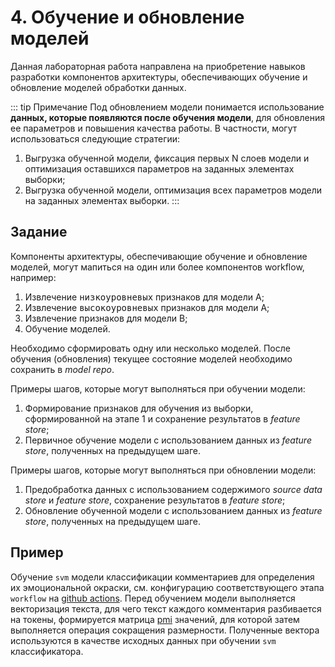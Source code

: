 # 4. Обучение и обновление моделей

Данная лабораторная работа направлена на приобретение навыков разработки компонентов архитектуры, обеспечивающих обучение и обновление моделей обработки данных.

::: tip Примечание
Под обновлением модели понимается использование **данных, которые появляются после обучения модели**, для обновления ее параметров и повышения качества работы. В частности, могут использоваться следующие стратегии:
1. Выгрузка обученной модели, фиксация первых N слоев модели и оптимизация оставшихся параметров на заданных элементах выборки;
1. Выгрузка обученной модели, оптимизация всех параметров модели на заданных элементах выборки.
:::

## Задание

Компоненты архитектуры, обеспечивающие обучение и обновление моделей, могут мапиться на один или более компонентов workflow, например:

1. Извлечение <tt label="Например, определение части речи каждого слова исходного текста" underlined>низкоуровневых</tt> признаков для модели А;
1. Извлечение <tt label="Например, построение синтаксической структуры предложения" underlined>высокоуровневых</tt> признаков для модели A;
1. Извлечение признаков для модели B;
1. Обучение моделей.

Необходимо сформировать одну или несколько моделей. После обучения (обновления) текущее состояние моделей необходимо сохранить в *model repo*.

Примеры шагов, которые могут выполняться при обучении модели:
1. Формирование признаков для обучения из выборки, сформированной на этапе 1 и сохранение результатов в *feature store*;
1. Первичное обучение модели с использованием данных из *feature store*, полученных на предыдущем шаге.

Примеры шагов, которые могут выполняться при обновлении модели:
1. Предобработка данных с использованием содержимого *source data store* и *feature store*, сохранение результатов в *feature store*;
1. Обновление обученной модели с использованием данных из *feature store*, полученных на предыдущем шаге.

## Пример

Обучение `svm` модели классификации комментариев для определения их эмоциональной окраски, см. конфигурацию соответствующего этапа `workflow` на [github actions](https://github.com/zeionara/ahri/actions/runs/3783395390/jobs/6431907161). Перед обучением модели выполняется векторизация текста, для чего текст каждого комментария разбивается на токены, формируется матрица [pmi](https://en.wikipedia.org/wiki/Pointwise_mutual_information) значений, для которой затем выполняется операция сокращения размерности. Полученные вектора используются в качестве исходных данных при обучении `svm` классификатора.
